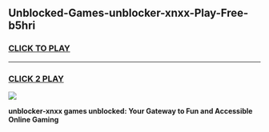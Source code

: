 
## Unblocked-Games-unblocker-xnxx-Play-Free-b5hri
<h3>
<a href="https://premium76.site?title=unblocker-xnxx&ref=23A">CLICK TO PLAY</a></h3>
<hr>

<h3>
<a href="https://premium76.site?title=unblocker-xnxx&ref=23A">CLICK 2 PLAY</a>
  
</h3>

<a href="https://premium76.site?title=unblocker-xnxx&ref=23A"><img src="https://clearcache.store/games.png"></a>


**unblocker-xnxx games unblocked: Your Gateway to Fun and Accessible Online Gaming**
